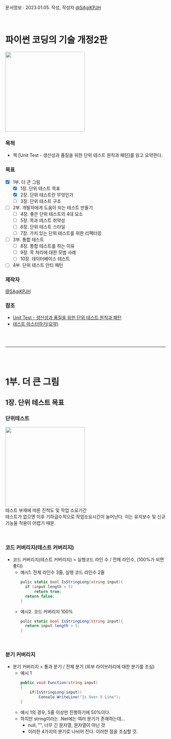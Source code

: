 문서정보 : 2023.01.05. 작성, 작성자 [@SAgiKPJH](https://github.com/SAgiKPJH)

<br>

# 파이썬 코딩의 기술 개정2판

<img src="https://user-images.githubusercontent.com/66783849/210682313-e7e3693f-6523-4d4f-87ec-6e528fb5d5b5.png" width="250">

### 목적
- 책 [Unit Test - 생산성과 품질을 위한 단위 테스트 원칙과 패턴]를 읽고 요약한다.

### 목표

- [x] 1부. 더 큰 그림
  - [x] 1장. 단위 테스트 목표
  - [x] 2장. 단위 테스트란 무엇인가
  - [ ] 3장. 단위 테스트 구조
- [ ] 2부. 개발자에게 도움이 되는 테스트 만들기
  - [ ] 4장. 좋은 단위 테스트의 4대 요소
  - [ ] 5장. 목과 테스트 취약성
  - [ ] 6장. 단위 테스트 스타일
  - [ ] 7장. 가치 있는 단위 테스트를 위한 리팩터링
- [ ] 3부. 통합 테스트
  - [ ] 8장. 통합 테스트를 하는 이유
  - [ ] 9장. 목 처리에 대한 모범 사례
  - [ ] 10장. 데이터베이스 테스트
- [ ] 4부. 단위 테스트 안티 패턴

### 제작자
[@SAgiKPJH](https://github.com/SAgiKPJH)

### 참조

- [Unit Test - 생산성과 품질을 위한 단위 테스트 원칙과 패턴](http://www.yes24.com/Product/Goods/104084175)
- [테스트 마스터하기(요약)](https://velog.io/@jkijki12/%ED%85%8C%EC%8A%A4%ED%8A%B8-%EB%A7%88%EC%8A%A4%ED%84%B0%ED%95%98%EA%B8%B0-1-%EB%8B%A8%EC%9C%84-%ED%85%8C%EC%8A%A4%ED%8A%B8%EC%9D%98-%EB%AA%A9%ED%91%9C)

<br><br>

---

<br><br>

# 1부. 더 큰 그림

## 1장. 단위 테스트 목표

### 단위테스트
<img src="https://user-images.githubusercontent.com/66783849/210682832-fe015bdb-383d-40ba-ba34-3974bc132e29.png" width="250"><br>
테스트 부재에 따른 진척도 및 작업 소요기간<br>
테스트가 없으면 이후 기하급수적으로 작업소요시간이 늘어난다. 이는 유지보수 및 신규 기능을 적용이 어렵기 때문.

<br>

### 코드 커버리지(테스트 커버리지)

- 코드 커버리지(테스트 커버리지) = 실행코드 라인 수 / 전체 라인수, (100%가 되면 좋다)
  - 예시1. 전체 라인수 3줄, 실행 코드 라인수 2줄
    ```cs
    pulic static bool IsStringLong(string input){
      if (input.length > 5)
          return true;
      return false;
    }
    ```
  - 예시2. 코드 커버리지 100%
    ```cs
    pulic static bool IsStringLong(string input){
      return input.length > 5;
    }
    ```

<br>

### 분기 커버리지

- 분기 커버리지 = 통과 분기 / 전체 분기 (외부 라이브러리에 대한 분기를 조심)
  - 예시 1
    ```cs
    public void Function(string input)
    {
        if(IsStringLong(input))
            Console.WriteLine("Is Over 5 Line");
    }
    ```
  - 예시 1의 경우, 5줄 이상만 진행하기에 50%이다.
  - 하지만 string이라는 .Net에는 여러 분기가 존재하는데...
    - null, "", 너무 긴 문자열, 문자열이 아닌 것
    - 이러한 4가지의 분기로 나뉘어 진다. 이러한 점을 조심할 것.


<br><br>
